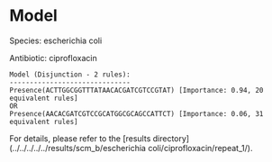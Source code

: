 
# Model

Species: escherichia coli

Antibiotic: ciprofloxacin

```
Model (Disjunction - 2 rules):
------------------------------
Presence(ACTTGGCGGTTTATAACACGATCGTCCGTAT) [Importance: 0.94, 20 equivalent rules]
OR
Presence(AACACGATCGTCCGCATGGCGCAGCCATTCT) [Importance: 0.06, 31 equivalent rules]

```

For details, please refer to the [results directory](../../../../../results/scm_b/escherichia coli/ciprofloxacin/repeat_1/).

